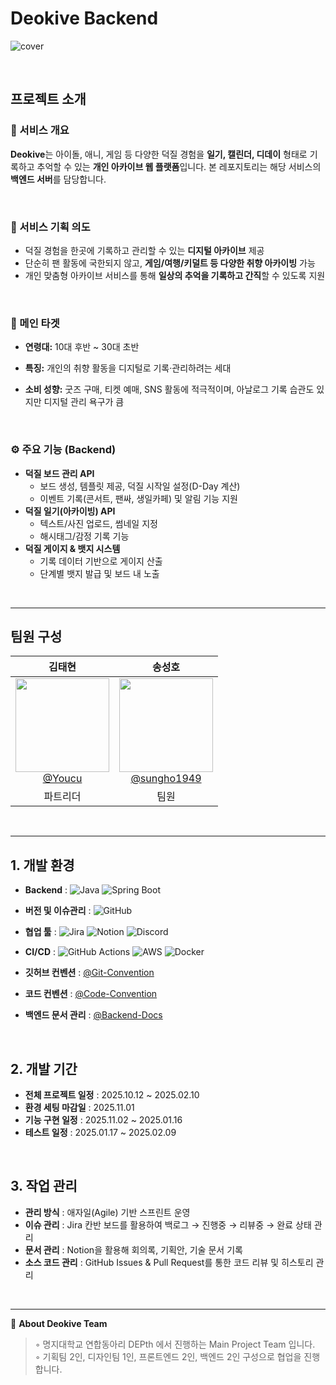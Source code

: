 # Deokive Backend
![cover](https://github.com/user-attachments/assets/04016149-9221-455a-8c75-3190641cb8a0)

<br>

## 프로젝트 소개
### 📌 서비스 개요
**Deokive**는 아이돌, 애니, 게임 등 다양한 덕질 경험을 **일기, 캘린더, 디데이** 형태로 기록하고 추억할 수 있는 **개인 아카이브 웹 플랫폼**입니다. 본 레포지토리는 해당 서비스의 **백엔드 서버**를 담당합니다.

<br>

### 🎯 서비스 기획 의도
- 덕질 경험을 한곳에 기록하고 관리할 수 있는 **디지털 아카이브** 제공
- 단순히 팬 활동에 국한되지 않고, **게임/여행/키덜트 등 다양한 취향 아카이빙** 가능
- 개인 맞춤형 아카이브 서비스를 통해 **일상의 추억을 기록하고 간직**할 수 있도록 지원

<br>

### 👥 메인 타겟
- **연령대:** 10대 후반 ~ 30대 초반
- **특징:** 개인의 취향 활동을 디지털로 기록·관리하려는 세대
- **소비 성향:** 굿즈 구매, 티켓 예매, SNS 활동에 적극적이며, 아날로그 기록 습관도 있지만 디지털 관리 욕구가 큼  
  
  <br>

### ⚙️ 주요 기능 (Backend)
- **덕질 보드 관리 API**
    - 보드 생성, 템플릿 제공, 덕질 시작일 설정(D-Day 계산)
    - 이벤트 기록(콘서트, 팬싸, 생일카페) 및 알림 기능 지원
      <br>
- **덕질 일기(아카이빙) API**
    - 텍스트/사진 업로드, 썸네일 지정
    - 해시태그/감정 기록 기능
      <br>
- **덕질 게이지 & 뱃지 시스템**
    - 기록 데이터 기반으로 게이지 산출
    - 단계별 뱃지 발급 및 보드 내 노출

<br>

---

## 팀원 구성

<div align="left">

| **김태현** | **송성호** |
|:--------:|:---------:|
| [<img src="https://avatars.githubusercontent.com/u/92258189?s=400&u=92cd0d19deef34b9faf65015b79a7884a6d6932e&v=4$0" height=150 width=150> <br/> @Youcu](https://github.com/Youcu) | [<img src="https://avatars.githubusercontent.com/u/173684716?v=4$0" height=150 width=150> <br/> @sungho1949](https://github.com/sungho1949) |
|  파트리더  |    팀원    |

</div>
<br>

---

## 1. 개발 환경

- **Backend** :
  ![Java](https://img.shields.io/badge/Java-007396?style=flat&logo=coffeescript&logoColor=white)
  ![Spring Boot](https://img.shields.io/badge/Spring%20Boot-6DB33F?style=flat&logo=springboot&logoColor=white)

- **버전 및 이슈관리** :
  ![GitHub](https://img.shields.io/badge/GitHub-181717?style=flat&logo=github&logoColor=white)
- **협업 툴** :
  ![Jira](https://img.shields.io/badge/Jira-0052CC?style=flat&logo=jira&logoColor=white)
  ![Notion](https://img.shields.io/badge/Notion-000000?style=flat&logo=notion&logoColor=white)
  ![Discord](https://img.shields.io/badge/Discord-5865F2?style=flat&logo=discord&logoColor=white)
- **CI/CD** :
  ![GitHub Actions](https://img.shields.io/badge/GitHub%20Actions-2088FF?style=flat&logo=githubactions&logoColor=white)
  ![AWS](https://img.shields.io/badge/AWS-FF9900?style=flat&logo=amazonaws&logoColor=white)
  ![Docker](https://img.shields.io/badge/Docker-2496ED?style=flat&logo=docker&logoColor=white)
- **깃허브 컨벤션** : [@Git-Convention](https://www.notion.so/hooby/Deokive-Git-Convention-28af6c063f3e80eab179f61d10616486)
- **코드 컨벤션** : [@Code-Convention](https://www.notion.so/hooby/Deokive-Code-Convention-28af6c063f3e804582e5d106fe22a104$0)
- **백엔드 문서 관리** : [@Backend-Docs](https://hooby.notion.site/DEPth-Main-Project-Deokive-28af6c063f3e8001b775f4f68c632844$0)
  
  <br>

## 2. 개발 기간

- **전체 프로젝트 일정** : 2025.10.12 ~ 2025.02.10
- **환경 세팅 마감일** : 2025.11.01
- **기능 구현 일정** : 2025.11.02 ~ 2025.01.16
- **테스트 일정** : 2025.01.17 ~ 2025.02.09

<br>

## 3. 작업 관리
- **관리 방식** : 애자일(Agile) 기반 스프린트 운영
- **이슈 관리** : Jira 칸반 보드를 활용하여 백로그 → 진행중 → 리뷰중 → 완료 상태 관리
- **문서 관리** : Notion을 활용해 회의록, 기획안, 기술 문서 기록
- **소스 코드 관리** : GitHub Issues & Pull Request를 통한 코드 리뷰 및 히스토리 관리

<br>

---

💬 **About Deokive Team**

> ◦ 명지대학교 연합동아리 DEPth 에서 진행하는 Main Project Team 입니다.<br>
> ◦ 기획팀 2인, 디자인팀 1인, 프론트엔드 2인, 백엔드 2인 구성으로 협업을 진행합니다.
